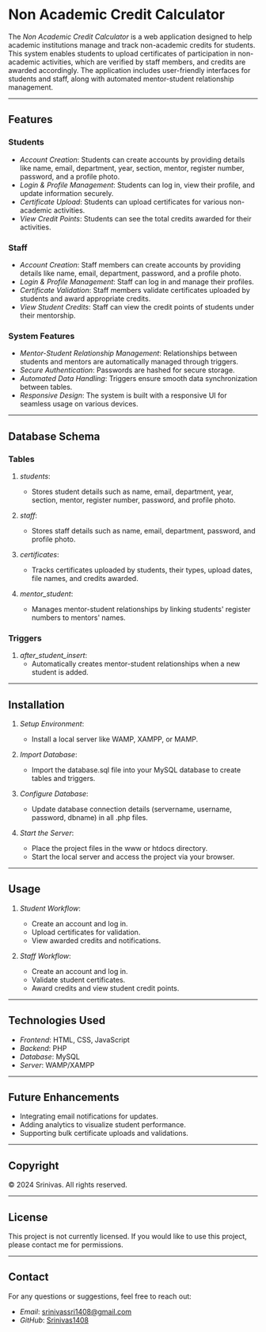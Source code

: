 # Non Academic Credit Calculator

The *Non Academic Credit Calculator* is a web application designed to help academic institutions manage and track non-academic credits for students. This system enables students to upload certificates of participation in non-academic activities, which are verified by staff members, and credits are awarded accordingly. The application includes user-friendly interfaces for students and staff, along with automated mentor-student relationship management.

---

## Features

### Students
- *Account Creation*: Students can create accounts by providing details like name, email, department, year, section, mentor, register number, password, and a profile photo.
- *Login & Profile Management*: Students can log in, view their profile, and update information securely.
- *Certificate Upload*: Students can upload certificates for various non-academic activities.
- *View Credit Points*: Students can see the total credits awarded for their activities.

### Staff
- *Account Creation*: Staff members can create accounts by providing details like name, email, department, password, and a profile photo.
- *Login & Profile Management*: Staff can log in and manage their profiles.
- *Certificate Validation*: Staff members validate certificates uploaded by students and award appropriate credits.
- *View Student Credits*: Staff can view the credit points of students under their mentorship.

### System Features
- *Mentor-Student Relationship Management*: Relationships between students and mentors are automatically managed through triggers.
- *Secure Authentication*: Passwords are hashed for secure storage.
- *Automated Data Handling*: Triggers ensure smooth data synchronization between tables.
- *Responsive Design*: The system is built with a responsive UI for seamless usage on various devices.

---

## Database Schema

### Tables
1. *students*:
   - Stores student details such as name, email, department, year, section, mentor, register number, password, and profile photo.

2. *staff*:
   - Stores staff details such as name, email, department, password, and profile photo.

3. *certificates*:
   - Tracks certificates uploaded by students, their types, upload dates, file names, and credits awarded.

4. *mentor_student*:
   - Manages mentor-student relationships by linking students' register numbers to mentors' names.

### Triggers
1. *after_student_insert*:
   - Automatically creates mentor-student relationships when a new student is added.

---

## Installation

1. *Setup Environment*:
   - Install a local server like WAMP, XAMPP, or MAMP.

2. *Import Database*:
   - Import the database.sql file into your MySQL database to create tables and triggers.

3. *Configure Database*:
   - Update database connection details (servername, username, password, dbname) in all .php files.

4. *Start the Server*:
   - Place the project files in the www or htdocs directory.
   - Start the local server and access the project via your browser.

---

## Usage

1. *Student Workflow*:
   - Create an account and log in.
   - Upload certificates for validation.
   - View awarded credits and notifications.

2. *Staff Workflow*:
   - Create an account and log in.
   - Validate student certificates.
   - Award credits and view student credit points.

---

## Technologies Used

- *Frontend*: HTML, CSS, JavaScript
- *Backend*: PHP
- *Database*: MySQL
- *Server*: WAMP/XAMPP

---

## Future Enhancements

- Integrating email notifications for updates.
- Adding analytics to visualize student performance.
- Supporting bulk certificate uploads and validations.

---

## Copyright

© 2024 Srinivas. All rights reserved.

---

## License

This project is not currently licensed. If you would like to use this project, please contact me for permissions.

---

## Contact

For any questions or suggestions, feel free to reach out:

- *Email*: [srinivassri1408@gmail.com](mailto:srinivassri1408@gmail.com)  
- *GitHub*: [Srinivas1408](https://github.com/Srinivas1408)
